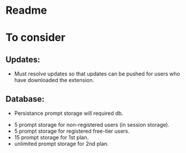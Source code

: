 # Readme

# To consider

## Updates:

- Must resolve updates so that updates can be pushed for users who have downloaded the extension.

## Database:

- Persistance prompt storage will required db.

* 5 prompt storage for non-registered users (in session storage).
* 5 prompt storage for registered free-tier users.
* 15 prompt storage for 1st plan.
* unlimited prompt storage for 2nd plan.
